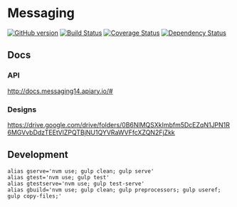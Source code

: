 # Messaging
[![GitHub version](https://badge.fury.io/gh/appirio-tech%2Fng-work-layout.svg)](http://badge.fury.io/gh/appirio-tech%2Fng-work-layout)
[![Build Status](https://travis-ci.org/appirio-tech/ng-work-layout.svg?branch=master)](https://travis-ci.org/appirio-tech/ng-work-layout)
[![Coverage Status](https://coveralls.io/repos/appirio-tech/messaging/badge.svg?branch=master&t=qP5jFO)](https://coveralls.io/r/appirio-tech/messaging?branch=master)
[![Dependency Status](https://www.versioneye.com/user/projects/55d7a0bd8d9c4b0021000001/badge.svg?style=flat)](https://www.versioneye.com/user/projects/55d7a0bd8d9c4b0021000001)

## Docs
### API
http://docs.messaging14.apiary.io/#

### Designs
https://drive.google.com/drive/folders/0B6NlMQSXkImbfm5DcEZqN1JPN1R6MGVvbDdzTEEtVlZPQTBjNU1QYVRaWVFfcXZQN2FjZkk

## Development
```
alias gserve='nvm use; gulp clean; gulp serve'
alias gtest='nvm use; gulp test'
alias gtestserve='nvm use; gulp test-serve'
alias gbuild='nvm use; gulp clean; gulp preprocessors; gulp useref; gulp copy-files;'
```